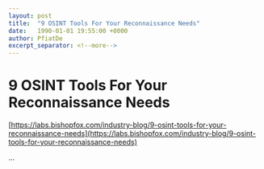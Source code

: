 ```yaml
---
layout: post
title:  "9 OSINT Tools For Your Reconnaissance Needs"
date:   1990-01-01 19:55:00 +0000
author: PfiatDe
excerpt_separator: <!--more-->
---
```


# 9 OSINT Tools For Your Reconnaissance Needs
[https://labs.bishopfox.com/industry-blog/9-osint-tools-for-your-reconnaissance-needs](https://labs.bishopfox.com/industry-blog/9-osint-tools-for-your-reconnaissance-needs)

...
<!--more-->
